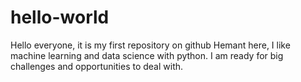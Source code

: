 # hello-world
Hello everyone, it is my first repository on github
Hemant here, I like machine learning and data science with python.
I am ready for big challenges and opportunities to deal with.
